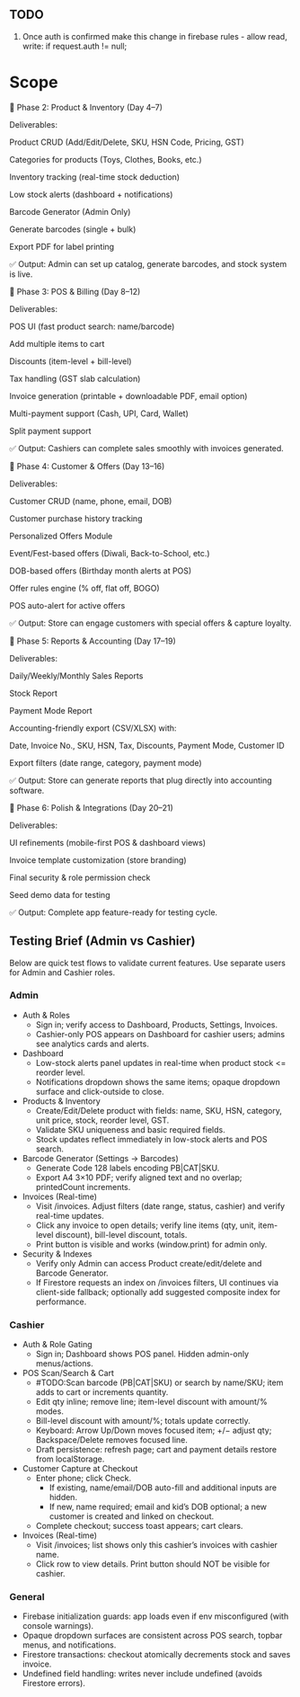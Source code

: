 ## TODO
1. Once auth is confirmed make this change in firebase rules - 
allow read, write: if request.auth != null;

# Scope
🔹 Phase 2: Product & Inventory (Day 4–7)

Deliverables:

Product CRUD (Add/Edit/Delete, SKU, HSN Code, Pricing, GST)

Categories for products (Toys, Clothes, Books, etc.)

Inventory tracking (real-time stock deduction)

Low stock alerts (dashboard + notifications)

Barcode Generator (Admin Only)

Generate barcodes (single + bulk)

Export PDF for label printing

✅ Output: Admin can set up catalog, generate barcodes, and stock system is live.

🔹 Phase 3: POS & Billing (Day 8–12)

Deliverables:

POS UI (fast product search: name/barcode)

Add multiple items to cart

Discounts (item-level + bill-level)

Tax handling (GST slab calculation)

Invoice generation (printable + downloadable PDF, email option)

Multi-payment support (Cash, UPI, Card, Wallet)

Split payment support

✅ Output: Cashiers can complete sales smoothly with invoices generated.

🔹 Phase 4: Customer & Offers (Day 13–16)

Deliverables:

Customer CRUD (name, phone, email, DOB)

Customer purchase history tracking

Personalized Offers Module

Event/Fest-based offers (Diwali, Back-to-School, etc.)

DOB-based offers (Birthday month alerts at POS)

Offer rules engine (% off, flat off, BOGO)

POS auto-alert for active offers

✅ Output: Store can engage customers with special offers & capture loyalty.

🔹 Phase 5: Reports & Accounting (Day 17–19)

Deliverables:

Daily/Weekly/Monthly Sales Reports

Stock Report

Payment Mode Report

Accounting-friendly export (CSV/XLSX) with:

Date, Invoice No., SKU, HSN, Tax, Discounts, Payment Mode, Customer ID

Export filters (date range, category, payment mode)

✅ Output: Store can generate reports that plug directly into accounting software.

🔹 Phase 6: Polish & Integrations (Day 20–21)

Deliverables:

UI refinements (mobile-first POS & dashboard views)

Invoice template customization (store branding)

Final security & role permission check

Seed demo data for testing

✅ Output: Complete app feature-ready for testing cycle.

## Testing Brief (Admin vs Cashier)

Below are quick test flows to validate current features. Use separate users for Admin and Cashier roles.

### Admin
- Auth & Roles
	- Sign in; verify access to Dashboard, Products, Settings, Invoices.
	- Cashier-only POS appears on Dashboard for cashier users; admins see analytics cards and alerts.
- Dashboard
	- Low-stock alerts panel updates in real-time when product stock <= reorder level.
	- Notifications dropdown shows the same items; opaque dropdown surface and click-outside to close.
- Products & Inventory
	- Create/Edit/Delete product with fields: name, SKU, HSN, category, unit price, stock, reorder level, GST.
	- Validate SKU uniqueness and basic required fields.
	- Stock updates reflect immediately in low-stock alerts and POS search.
- Barcode Generator (Settings → Barcodes)
	- Generate Code 128 labels encoding PB|CAT|SKU.
	- Export A4 3×10 PDF; verify aligned text and no overlap; printedCount increments.
- Invoices (Real-time)
	- Visit /invoices. Adjust filters (date range, status, cashier) and verify real-time updates.
	- Click any invoice to open details; verify line items (qty, unit, item-level discount), bill-level discount, totals.
	- Print button is visible and works (window.print) for admin only.
- Security & Indexes
	- Verify only Admin can access Product create/edit/delete and Barcode Generator.
	- If Firestore requests an index on /invoices filters, UI continues via client-side fallback; optionally add suggested composite index for performance.

### Cashier
- Auth & Role Gating
	- Sign in; Dashboard shows POS panel. Hidden admin-only menus/actions.
- POS Scan/Search & Cart
	- #TODO:Scan barcode (PB|CAT|SKU) or search by name/SKU; item adds to cart or increments quantity.
	- Edit qty inline; remove line; item-level discount with amount/% modes.
	- Bill-level discount with amount/%; totals update correctly.
	- Keyboard: Arrow Up/Down moves focused item; +/− adjust qty; Backspace/Delete removes focused line.
	- Draft persistence: refresh page; cart and payment details restore from localStorage.
- Customer Capture at Checkout
	- Enter phone; click Check.
		- If existing, name/email/DOB auto-fill and additional inputs are hidden.
		- If new, name required; email and kid’s DOB optional; a new customer is created and linked on checkout.
	- Complete checkout; success toast appears; cart clears.
- Invoices (Real-time)
	- Visit /invoices; list shows only this cashier’s invoices with cashier name.
	- Click row to view details. Print button should NOT be visible for cashier.

### General
- Firebase initialization guards: app loads even if env misconfigured (with console warnings).
- Opaque dropdown surfaces are consistent across POS search, topbar menus, and notifications.
- Firestore transactions: checkout atomically decrements stock and saves invoice.
- Undefined field handling: writes never include undefined (avoids Firestore errors).